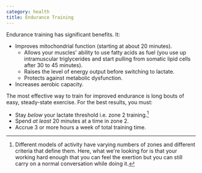 ```yaml
---
category: health
title: Endurance Training
---
```


Endurance training has significant benefits. It:

- Improves mitochondrial function (starting at about 20 minutes).
    - Allows your muscles' ability to use fatty acids as fuel (you use up intramuscular triglycerides and start pulling from somatic lipid cells after 30 to 45 minutes).
    - Raises the level of energy output before switching to lactate.
    - Protects against metabolic dysfunction.
- Increases aerobic capacity.

The most effective way to train for improved endurance is long bouts of easy, steady-state exercise.
For the best results, you must:

- Stay _below_ your lactate threshold i.e. zone 2 training.[^1]
- Spend _at least_ 20 minutes at a time in zone 2.
- Accrue 3 or more hours a week of total training time.

[^1]: Different models of activity have varying numbers of zones and different criteria that define them. Here, what we're looking for is that your working hard enough that you can feel the exertion but you can still carry on a normal conversation while doing it.
